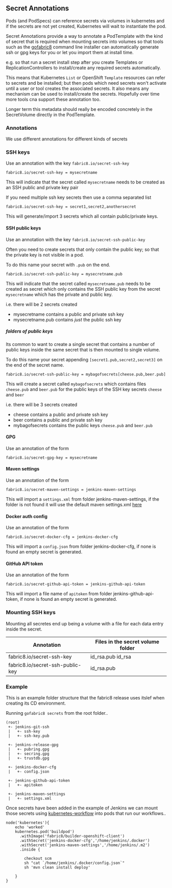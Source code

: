 ## Secret Annotations

Pods (and PodSpecs) can reference secrets via volumes in kubernetes and if the secrets are not yet created, Kubernetes will wait to instantiate the pod.

Secret Annotations provide a way to annotate a PodTemplate with the kind of secret that is required when mounting secrets into volumes so that tools such as the [gofabric8](https://github.com/fabric8io/gofabric8) command line installer can automatically generate ssh or gpg keys for you or let you import them at install time.

e.g. so that run a secret install step after you create Templates or ReplicationControllers to install/create any required secrets automatically.

This means that Kubernetes `List` or OpenShift `Template` resources can refer to secrets and be installed; but then pods which need secrets won't activate until a user or tool creates the associated secrets. It also means any mechanism can be used to install/create the secrets. Hopefully over time more tools cna support these annotation too.

Longer term this metadata should really be encoded concretely in the SecretVolume directly in the PodTemplate.

### Annotations

We use different annotations for different kinds of secrets

### SSH keys

Use an annotation with the key `fabric8.io/secret-ssh-key`

    fabric8.io/secret-ssh-key = mysecretname

This will indicate that the secret called `mysecretname` needs to be created as an SSH public and private key pair

If you need multiple ssh key secrets then use a comma separated list

    fabric8.io/secret-ssh-key = secret1,secret2,anothersecret

This will generate/import 3 secrets which all contain public/private keys.

#### SSH public keys

Use an annotation with the key `fabric8.io/secret-ssh-public-key`

Often you need to create secrets that only contain the public key; so that the private key is not visible in a pod.

To do this name your secret with `.pub` on the end.

    fabric8.io/secret-ssh-public-key = mysecretname.pub

This will indicate that the secret called `mysecretname.pub` needs to be created as secret which only contains the SSH public key from the secret `mysecretname` which has the private and public key.

i.e. there will be 2 secrets created

* mysecretname contains a public and private ssh key
* mysecretname.pub contains _just_ the public ssh key


##### folders of public keys

Its common to want to create a single secret that contains a number of public keys inside the same secret that is then mounted to single volume.

To do this name your secret appending `[secret1.pub,secret2,secret3]` on the end of the secret name.

    fabric8.io/secret-ssh-public-key = mybagofsecrets[cheese.pub,beer.pub]

This will create a secret called `mybagofsecrets` which contains files `cheese.pub` and `beer.pub` for the public keys of the SSH key secrets `cheese` and `beer`

i.e. there will be 3 secrets created

* cheese contains a public and private ssh key
* beer contains a public and private ssh key
* mybagofsecrets contains the public keys `cheese.pub` and `beer.pub`


#### GPG

Use an annotation of the form

    fabric8.io/secret-gpg-key = mysecretname

#### Maven settings

Use an annotation of the form

    fabric8.io/secret-maven-settings = jenkins-maven-settings

This will import a `settings.xml` from folder jenkins-maven-settings, if the folder is not found it will use the default maven settings.xml [here](https://github.com/fabric8io/gofabric8/blob/master/default-secrets/mvnsettings.xml)

#### Docker auth config

Use an annotation of the form

    fabric8.io/secret-docker-cfg = jenkins-docker-cfg

This will import a `config.json` from folder jenkins-docker-cfg, if none is found an empty secret is generated.

#### GitHub API token

Use an annotation of the form

    fabric8.io/secret-github-api-token = jenkins-github-api-token

This will import a file name of `apitoken` from folder jenkins-github-api-token, if none is found an empty secret is generated.

### Mounting SSH keys

Mounting all secretes end up being a volume with a file for each data entry inside the secret.

| Annotation | Files in the secret volume folder |
|------------|-----------------------------------|
| fabric8.io/secret-ssh-key | id_rsa.pub id_rsa  |    
| fabric8.io/secret-ssh-public-key | id_rsa.pub  |    

### Example

This is an example folder structure that the fabric8 release uses itslef when creating its CD environment.  

Running `gofabric8 secrets` from the root folder..

    (root)
     +- jenkins-git-ssh                    
     |   +- ssh-key
     |   +- ssh-key.pub

     +- jenkins-release-gpg
     |   +- pubring.gpg
     |   +- secring.gpg
     |   +- trustdb.gpg

     +- jenkins-docker-cfg
     |   +- config.json

     +- jenkins-github-api-token
     |   +- apitoken

     +- jenkins-maven-settings
     |   +- settings.xml

Once secrets have been added in the example of Jenkins we can mount those secrets using [kubernetes-workflow](https://github.com/fabric8io/kubernetes-workflow#using-secrets) into pods that run our workflows..


    node('kubernetes'){
        echo 'worked'
        kubernetes.pod('buildpod')
          .withImage('fabric8/builder-openshift-client')
          .withSecret('jenkins-docker-cfg','/home/jenkins/.docker')
          .withSecret('jenkins-maven-settings','/home/jenkins/.m2')
          .inside {

            checkout scm
            sh "cat `/home/jenkins/.docker/config.json`"
            sh 'mvn clean install deploy'

        }
    }
